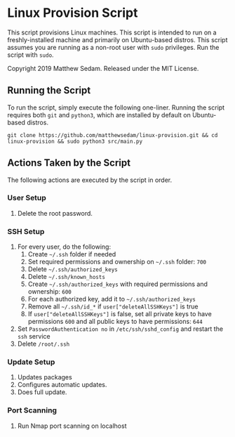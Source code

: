 # Linux Provision Script

This script provisions Linux machines. This script is intended to run on a freshly-installed machine and primarily on Ubuntu-based distros. This script assumes you are running as a non-root user with `sudo` privileges. Run the script with `sudo`.

Copyright 2019 Matthew Sedam. Released under the MIT License.

## Running the Script

To run the script, simply execute the following one-liner. Running the script requires both `git` and `python3`, which are installed by default on Ubuntu-based distros.

```
git clone https://github.com/matthewsedam/linux-provision.git && cd linux-provision && sudo python3 src/main.py
```

## Actions Taken by the Script

The following actions are executed by the script in order.

### User Setup

1. Delete the root password.

### SSH Setup

1. For every user, do the following:
   1. Create `~/.ssh` folder if needed
   2. Set required permissions and ownership on `~/.ssh` folder: `700`
   3. Delete `~/.ssh/authorized_keys`
   4. Delete `~/.ssh/known_hosts`
   5. Create `~/.ssh/authorized_keys` with required permissions and ownership: `600`
   6. For each authorized key, add it to `~/.ssh/authorized_keys`
   7. Remove all `~/.ssh/id_*` if `user["deleteAllSSHKeys"]` is true
   8. If `user["deleteAllSSHKeys"]` is false, set all private keys to have permissions `600` and all public keys to have permissions: `644`
2. Set `PasswordAuthentication no` in `/etc/ssh/sshd_config` and restart the `ssh` service
3. Delete `/root/.ssh`

### Update Setup

1. Updates packages
2. Configures automatic updates.
3. Does full update.

### Port Scanning

1. Run Nmap port scanning on localhost
